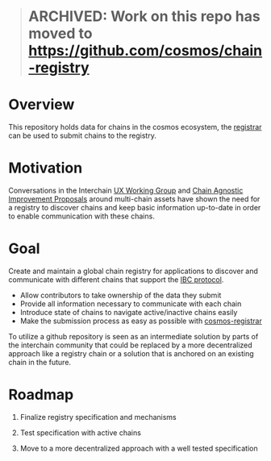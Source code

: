 > # **ARCHIVED**: Work on this repo has moved to https://github.com/cosmos/chain-registry

# Overview

This repository holds data for chains in the cosmos ecosystem, the [registrar](https://github.com/cosmos/cosmos-registrar) can be used to submit chains to the registry.

# Motivation
Conversations in the Interchain [UX Working Group](http://hackmd.io/@okwme/ux-wg) and [Chain Agnostic Improvement Proposals](https://github.com/ChainAgnostic/CAIPs/issues/27) around multi-chain assets have shown the need for a registry to discover chains and keep basic information up-to-date in order to enable communication with these chains.


# Goal
Create and maintain a global chain registry for applications to discover and communicate with different chains that support the [IBC protocol](https://github.com/cosmos/ics). 

* Allow contributors to take ownership of the data they submit
* Provide all information necessary to communicate with each chain
* Introduce state of chains to navigate active/inactive chains easily
* Make the submission process as easy as possible with [cosmos-registrar](https://github.com/cosmos/cosmos-registrar)

To utilize a github repository is seen as an intermediate solution by parts of the interchain community that could be replaced by a more decentralized approach like a registry chain or a solution that is anchored on an existing chain in the future.

# Roadmap

1) Finalize registry specification and mechanisms

2) Test specification with active chains

3) Move to a more decentralized approach with a well tested specification

